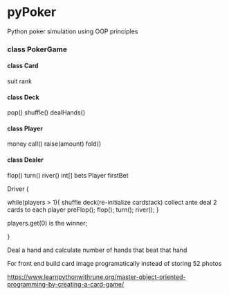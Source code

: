 # pyPoker

Python poker simulation using OOP principles

### class PokerGame

#### class Card
suit
rank

#### class Deck 
pop()
shuffle()
dealHands()

#### class Player
money
call()
raise(amount)
fold()

#### class Dealer
flop()
turn()
river()
int[] bets
Player firstBet

Driver {

while(players > 1){
  shuffle deck(re-initialize cardstack)
  collect ante
  deal 2 cards to each player
  preFlop();
  flop();
  turn();
  river();
}

players.get(0) is the winner;

}

Deal a hand and calculate number of hands that beat that hand

For front end build card image programatically instead of storing 52 photos 

https://www.learnpythonwithrune.org/master-object-oriented-programming-by-creating-a-card-game/





